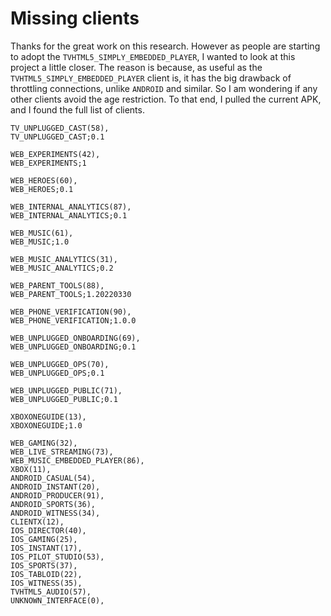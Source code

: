 # Missing clients

Thanks for the great work on this research. However as people are starting to
adopt the `TVHTML5_SIMPLY_EMBEDDED_PLAYER`, I wanted to look at this project a
little closer. The reason is because, as useful as the
`TVHTML5_SIMPLY_EMBEDDED_PLAYER` client is, it has the big drawback of
throttling connections, unlike `ANDROID` and similar. So I am wondering if any
other clients avoid the age restriction. To that end, I pulled the current APK,
and I found the full list of clients.

~~~
TV_UNPLUGGED_CAST(58),
TV_UNPLUGGED_CAST;0.1

WEB_EXPERIMENTS(42),
WEB_EXPERIMENTS;1

WEB_HEROES(60),
WEB_HEROES;0.1

WEB_INTERNAL_ANALYTICS(87),
WEB_INTERNAL_ANALYTICS;0.1

WEB_MUSIC(61),
WEB_MUSIC;1.0

WEB_MUSIC_ANALYTICS(31),
WEB_MUSIC_ANALYTICS;0.2

WEB_PARENT_TOOLS(88),
WEB_PARENT_TOOLS;1.20220330

WEB_PHONE_VERIFICATION(90),
WEB_PHONE_VERIFICATION;1.0.0

WEB_UNPLUGGED_ONBOARDING(69),
WEB_UNPLUGGED_ONBOARDING;0.1

WEB_UNPLUGGED_OPS(70),
WEB_UNPLUGGED_OPS;0.1

WEB_UNPLUGGED_PUBLIC(71),
WEB_UNPLUGGED_PUBLIC;0.1

XBOXONEGUIDE(13),
XBOXONEGUIDE;1.0

WEB_GAMING(32),
WEB_LIVE_STREAMING(73),
WEB_MUSIC_EMBEDDED_PLAYER(86),
XBOX(11),
ANDROID_CASUAL(54),
ANDROID_INSTANT(20),
ANDROID_PRODUCER(91),
ANDROID_SPORTS(36),
ANDROID_WITNESS(34),
CLIENTX(12),
IOS_DIRECTOR(40),
IOS_GAMING(25),
IOS_INSTANT(17),
IOS_PILOT_STUDIO(53),
IOS_SPORTS(37),
IOS_TABLOID(22),
IOS_WITNESS(35),
TVHTML5_AUDIO(57),
UNKNOWN_INTERFACE(0),
~~~
